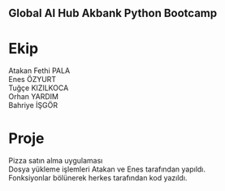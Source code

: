 ## Global AI Hub Akbank Python Bootcamp

# Ekip

Atakan Fethi PALA
<br>
Enes ÖZYURT
<br>
Tuğçe KIZILKOCA
<br>
Orhan YARDIM
<br>
Bahriye İŞGÖR
<br>

# Proje

Pizza satın alma uygulaması
<br>
Dosya yükleme işlemleri Atakan ve Enes tarafından yapıldı.
<br>
Fonksiyonlar bölünerek herkes tarafından kod yazıldı.
